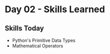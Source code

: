 # Day 02 - Skills Learned

## Skills Today

- Python's Primitive Data Types
- Mathematical Operators
